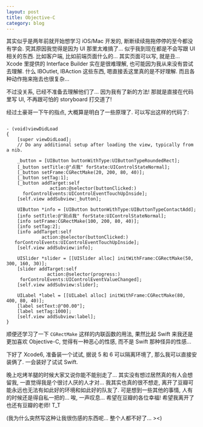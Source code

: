 ```yaml
---
layout: post
title: Objective-C
category: blog
---
```


其实似乎是两年前就开始想学习 iOS/Mac 开发的, 断断续续拖拖停停的至今都没有学会. 究其原因我觉得是因为 UI 那里太难搞了... 似乎我到现在都是不会写跟 UI 相关的东西. 比如客户端, 比如前端页面什么的... 其实页面可以写, 就是丑... Xcode 里提供的 Interface Builder 实在是很难理解, 也可能因为我从来没有尝试去理解. 什么 IBOutlet, IBAction 这些东西, 嗯直接丢这里真的是不好理解. 而且各种动作拖来拖去也很复杂...

不过没关系, 已经不准备去理解他们了... 因为我有了新的方法! 那就是直接在代码里写 UI, 不再跟可怕的 storyboard 打交道了!

经过土豪哥一下午的指点, 大概算是明白了一些原理了. 可以写出这样的代码了:

```objc

- (void)viewDidLoad
{
    [super viewDidLoad];
    // Do any additional setup after loading the view, typically from a nib.
        
    _button = [UIButton buttonWithType:UIButtonTypeRoundedRect];
    [_button setTitle:@"点我" forState:UIControlStateNormal];
    [_button setFrame:CGRectMake(20, 200, 80, 40)];
    [_button setTag:1];
    [_button addTarget:self
                action:@selector(buttonClicked:)
      forControlEvents:UIControlEventTouchUpInside];
    [self.view addSubview:_button];
        
    UIButton *info = [UIButton buttonWithType:UIButtonTypeContactAdd];
    [info setTitle:@"别点我" forState:UIControlStateNormal];
    [info setFrame:CGRectMake(100, 200, 80, 40)];
    [info setTag:2];
    [info addTarget:self
             action:@selector(buttonClicked:)
   forControlEvents:UIControlEventTouchUpInside];
    [self.view addSubview:info];
        
    UISlider *slider = [[UISlider alloc] initWithFrame:CGRectMake(50, 300, 160, 30)];
    [slider addTarget:self
               action:@selector(progress:)
     forControlEvents:UIControlEventValueChanged];
    [self.view addSubview:slider];
        
    UILabel *label = [[UILabel alloc] initWithFrame:CGRectMake(80, 400, 80, 40)];
    [label setText:@"00.00"];
    [label setTag:1000];
    [self.view addSubview:label];
}

```

顺便还学习了一下 `CGRectMake` 这样的内联函数的用法, 果然比起 Swift 来我还是更加喜欢 Objective-C, 觉得有一种恶心的性感, 而不是 Swift 那种怪异的性感...

下好了 Xcode6, 准备装一个试试, 据说 5 和 6 可以隔离环境了, 那么我可以直接安装俩了. 一会装好了试试 Swift.

晚上吃烤羊腿的时候大家又说你能不能别走了... 其实没有想过居然真的有人会想留我, 一直觉得我是个很讨人厌的人才对... 我其实也真的很不想走, 离开了豆瓣可能永远也无法有如此好的环境和如此好的队友了. 可是想到一些其他的事情, 人有的时候还是得自私一把的... 唉, 一声叹息...
希望在豆瓣的各位幸福! 希望我离开了也还有豆瓣的老师! T_T

(我为什么突然写这种让我很伤感的东西呢... 整个人都不好了... ><)
